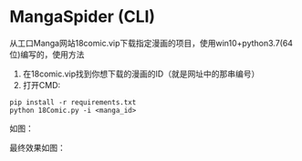 # MangaSpider (CLI)

从工口Manga网站18comic.vip下载指定漫画的项目，使用win10+python3.7(64位)编写的，使用方法

1. 在18comic.vip找到你想下载的漫画的ID（就是网址中的那串编号）
1. 打开CMD:  

```
pip install -r requirements.txt
python 18Comic.py -i <manga_id>
```

如图：


最终效果如图：

